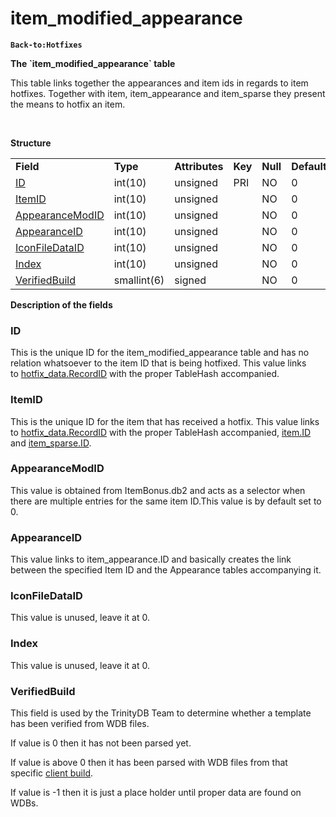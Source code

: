 # item\_modified\_appearance

**`Back-to:Hotfixes`**

**The \`item\_modified\_appearance\` table**

This table links together the appearances and item ids in regards to item hotfixes. Together with item, item\_appearance and item\_sparse they present the means to hotfix an item.

 

**Structure**

|                                                              |             |                |         |          |             |           |             |
|--------------------------------------------------------------|-------------|----------------|---------|----------|-------------|-----------|-------------|
| **Field**                                                    | **Type**    | **Attributes** | **Key** | **Null** | **Default** | **Extra** | **Comment** |
| [ID](#item_modified_appearance-ID)                           | int(10)     | unsigned       | PRI     | NO       | 0           |           |             |
| [ItemID](#item_modified_appearance-ItemID)                   | int(10)     | unsigned       |         | NO       | 0           |           |             |
| [AppearanceModID](#item_modified_appearance-AppearanceModID) | int(10)     | unsigned       |         | NO       | 0           |           |             |
| [AppearanceID](#item_modified_appearance-AppearanceID)       | int(10)     | unsigned       |         | NO       | 0           |           |             |
| [IconFileDataID](#item_modified_appearance-IconFileDataID)   | int(10)     | unsigned       |         | NO       | 0           |           |             |
| [Index](#item_modified_appearance-Index)                     | int(10)     | unsigned       |         | NO       | 0           |           |             |
| [VerifiedBuild](#item_modified_appearance-VerifiedBuild)     | smallint(6) | signed         |         | NO       | 0           |           |             |

**Description of the fields**

### ID

This is the unique ID for the item\_modified\_appearance table and has no relation whatsoever to the item ID that is being hotfixed.
This value links to [hotfix\_data.RecordID](http://collab.kpsn.org/display/tc/hotfix_data#hotfix_data-hotfix_data-RecordID) with the proper TableHash accompanied.

### ItemID

This is the unique ID for the item that has received a hotfix.
This value links to [hotfix\_data.RecordID](hotfix_data_2130074.html#hotfix_data-hotfix_data-hotfix_data-RecordID) with the proper TableHash accompanied, [item.ID](hotfixes_item_2130073.html#hotfixes_item-hotfixes_item-ID) and [item\_sparse.ID](http://collab.kpsn.org/display/tc/item_sparse#item_sparse-ID).

### AppearanceModID

This value is obtained from ItemBonus.db2 and acts as a selector when there are multiple entries for the same item ID.This value is by default set to 0.

### AppearanceID

This value links to item\_appearance.ID and basically creates the link between the specified Item ID and the Appearance tables accompanying it.

### IconFileDataID

This value is unused, leave it at 0.

### Index

This value is unused, leave it at 0.

### VerifiedBuild

This field is used by the TrinityDB Team to determine whether a template has been verified from WDB files.

If value is 0 then it has not been parsed yet.

If value is above 0 then it has been parsed with WDB files from that specific [client build](http://collab.kpsn.org/pages/createpage.action?spaceKey=tc&title=realmlist_tc2&linkCreation=true&fromPageId=333456).

If value is -1 then it is just a place holder until proper data are found on WDBs.
